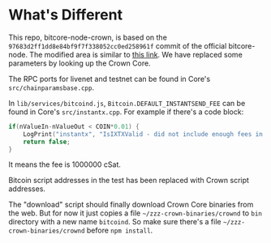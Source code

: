 What's Different
================

This repo, bitcore-node-crown, is based on the `97683d2ff1dd8e84bf9f7f338052cc0ed258961f` commit of the official bitcore-node. The modified area is similar to [this link](https://github.com/bitpay/bitcore-node/compare/97683d2ff1dd8e84bf9f7f338052cc0ed258961f...dashpay:54af7029da13390f78cd393399c0c0a636808a9f). We have replaced some parameters by looking up the Crown Core.

The RPC ports for livenet and testnet can be found in Core's `src/chainparamsbase.cpp`.

In `lib/services/bitcoind.js`, `Bitcoin.DEFAULT_INSTANTSEND_FEE` can be found in Core's `src/instantx.cpp`. For example if there's a code block:

```c++
if(nValueIn-nValueOut < COIN*0.01) {
    LogPrint("instantx", "IsIXTXValid - did not include enough fees in transaction %d\n%s\n", nValueOut-nValueIn, txCollateral.ToString().c_str());
    return false;
}
```

It means the fee is 1000000 cSat.

Bitcoin script addresses in the test has been replaced with Crown script addresses.

The "download" script should finally download Crown Core binaries from the web. But for now it just copies a file `~/zzz-crown-binaries/crownd` to `bin` directory with a new name `bitcoind`. So make sure there's a file `~/zzz-crown-binaries/crownd` before `npm install`.
